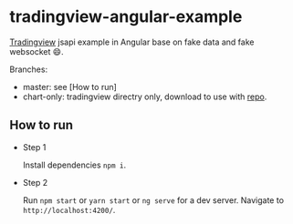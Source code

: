 # tradingview-angular-example

[Tradingview](https://www.tradingview.com/) jsapi example in Angular base on fake data and fake websocket :smile:.

Branches:
- master: see [How to run]
- chart-only: tradingview directry only, download to use with [repo](https://github.com/diyews/tradingview-angular-example).

## How to run

- Step 1

  Install dependencies `npm i`.

- Step 2

  Run `npm start` or `yarn start` or `ng serve` for a dev server. Navigate to `http://localhost:4200/`.
